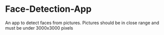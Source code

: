 # Face-Detection-App

An app to detect faces from pictures. Pictures should be in close range and must be under 3000x3000 pixels 

